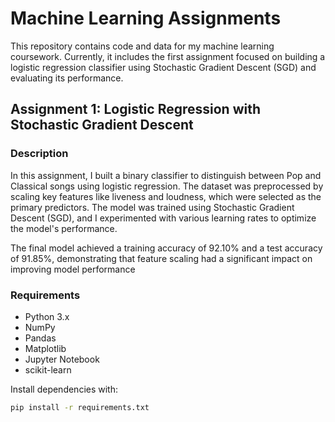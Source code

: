 # Machine Learning Assignments

This repository contains code and data for my machine learning coursework. Currently, it includes the first assignment focused on building a logistic regression classifier using Stochastic Gradient Descent (SGD) and evaluating its performance.

## Assignment 1: Logistic Regression with Stochastic Gradient Descent

### Description

In this assignment, I built a binary classifier to distinguish between Pop and Classical songs using logistic regression. The dataset was preprocessed by scaling key features like liveness and loudness, which were selected as the primary predictors. The model was trained using Stochastic Gradient Descent (SGD), and I experimented with various learning rates to optimize the model's performance.

The final model achieved a training accuracy of 92.10% and a test accuracy of 91.85%, demonstrating that feature scaling had a significant impact on improving model performance

### Requirements

- Python 3.x
- NumPy
- Pandas
- Matplotlib
- Jupyter Notebook
- scikit-learn

Install dependencies with:

```bash
pip install -r requirements.txt


